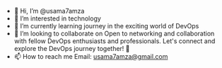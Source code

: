 - 👋 Hi, I’m @usama7amza
- 👀 I’m interested in technology
- 🌱 I’m currently learning journey in the exciting world of DevOps
- 💞️ I’m looking to collaborate on Open to networking and collaboration with fellow DevOps enthusiasts and professionals. Let's connect and explore the DevOps journey together! 🚀
- 📫 How to reach me Email: usama7amza@gmail.com
<!---


<!---
usama7amza/usama7amza is a ✨ special ✨ repository because its `README.md` (this file) appears on your GitHub profile.
You can click the Preview link to take a look at your changes.
--->
